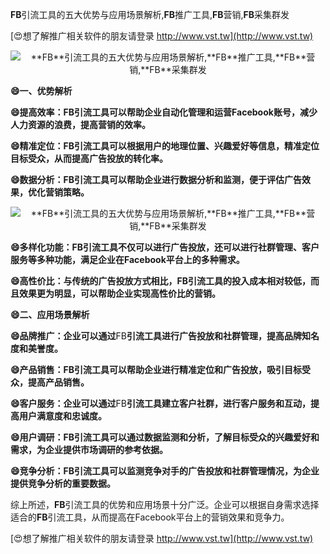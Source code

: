 **FB**引流工具的五大优势与应用场景解析,**FB**推广工具,**FB**营销,**FB**采集群发

[😍想了解推广相关软件的朋友请登录 http://www.vst.tw](http://www.vst.tw)

 <center><img src="https://vst.tw/MP4/tuiguang/png/4.png" alt="**FB**引流工具的五大优势与应用场景解析,**FB**推广工具,**FB**营销,**FB**采集群发"></center>

**😄一、优势解析**

**😄提高效率：**FB**引流工具可以帮助企业自动化管理和运营Facebook账号，减少人力资源的浪费，提高营销的效率。**

**😄精准定位：**FB**引流工具可以根据用户的地理位置、兴趣爱好等信息，精准定位目标受众，从而提高广告投放的转化率。**

**😄数据分析：**FB**引流工具可以帮助企业进行数据分析和监测，便于评估广告效果，优化营销策略。**

 <center><img src="https://vst.tw/MP4/tuiguang/png/0.png" alt="**FB**引流工具的五大优势与应用场景解析,**FB**推广工具,**FB**营销,**FB**采集群发"></center>

**😄多样化功能：**FB**引流工具不仅可以进行广告投放，还可以进行社群管理、客户服务等多种功能，满足企业在Facebook平台上的多种需求。**

**😄高性价比：与传统的广告投放方式相比，**FB**引流工具的投入成本相对较低，而且效果更为明显，可以帮助企业实现高性价比的营销。**

**😄二、应用场景解析**

**😄品牌推广：企业可以通过**FB**引流工具进行广告投放和社群管理，提高品牌知名度和美誉度。**

**😄产品销售：**FB**引流工具可以帮助企业进行精准定位和广告投放，吸引目标受众，提高产品销售。**

**😄客户服务：企业可以通过**FB**引流工具建立客户社群，进行客户服务和互动，提高用户满意度和忠诚度。**

**😄用户调研：**FB**引流工具可以通过数据监测和分析，了解目标受众的兴趣爱好和需求，为企业提供市场调研的参考依据。**

**😄竞争分析：**FB**引流工具可以监测竞争对手的广告投放和社群管理情况，为企业提供竞争分析的重要数据。**

综上所述，**FB**引流工具的优势和应用场景十分广泛。企业可以根据自身需求选择适合的**FB**引流工具，从而提高在Facebook平台上的营销效果和竞争力。

[😍想了解推广相关软件的朋友请登录 http://www.vst.tw](http://www.vst.tw)



